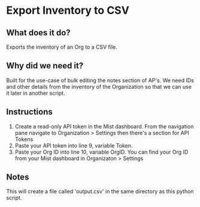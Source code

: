 # Export Inventory to CSV #

## What does it do? ##

Exports the inventory of an Org to a CSV file.

## Why did we need it? ##

Built for the use-case of bulk editing the notes section of AP's. We need IDs and other details from the inventory of the Organization so that we can use it later in another script.

## Instructions ##

1. Create a read-only API token in the Mist dashboard. From the navigation pane navigate to Organization > Settings then there's a section for API Tokens
2. Paste your API token into line 9, variable Token.
3. Paste your Org ID into line 10, variable OrgID. You can find your Org ID from your Mist dashboard in Organizaton > Settings

## Notes ##

This will create a file called 'output.csv' in the same directory as this python script.